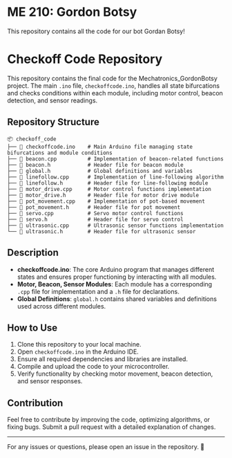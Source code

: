 # ME 210: Gordon Botsy
This repository contains all the code for our bot Gordan Botsy!

# Checkoff Code Repository

This repository contains the final code for the Mechatronics_GordonBotsy project. The main `.ino` file, `checkoffcode.ino`, handles all state bifurcations and checks conditions within each module, including motor control, beacon detection, and sensor readings.

## Repository Structure

```
📦 checkoff_code
├── 📄 checkoffcode.ino    # Main Arduino file managing state bifurcations and module conditions
├── 📄 beacon.cpp          # Implementation of beacon-related functions
├── 📄 beacon.h            # Header file for beacon module
├── 📄 global.h            # Global definitions and variables
├── 📄 linefollow.cpp      # Implementation of line-following algorithm
├── 📄 linefollow.h        # Header file for line-following module
├── 📄 motor_drive.cpp     # Motor control functions implementation
├── 📄 motor_drive.h       # Header file for motor drive module
├── 📄 pot_movement.cpp    # Implementation of pot-based movement
├── 📄 pot_movement.h      # Header file for pot movement
├── 📄 servo.cpp           # Servo motor control functions
├── 📄 servo.h             # Header file for servo control
├── 📄 ultrasonic.cpp      # Ultrasonic sensor functions implementation
└── 📄 ultrasonic.h        # Header file for ultrasonic sensor
```

## Description

- **checkoffcode.ino**: The core Arduino program that manages different states and ensures proper functioning by interacting with all modules.
- **Motor, Beacon, Sensor Modules**: Each module has a corresponding `.cpp` file for implementation and a `.h` file for declarations.
- **Global Definitions**: `global.h` contains shared variables and definitions used across different modules.

## How to Use
1. Clone this repository to your local machine.
2. Open `checkoffcode.ino` in the Arduino IDE.
3. Ensure all required dependencies and libraries are installed.
4. Compile and upload the code to your microcontroller.
5. Verify functionality by checking motor movement, beacon detection, and sensor responses.

## Contribution
Feel free to contribute by improving the code, optimizing algorithms, or fixing bugs. Submit a pull request with a detailed explanation of changes.

---
For any issues or questions, please open an issue in the repository. 🚀

